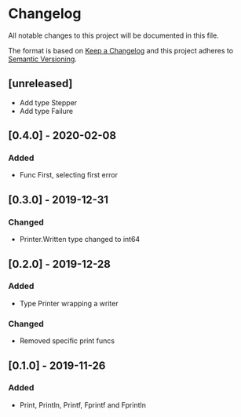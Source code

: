 # Changelog
All notable changes to this project will be documented in this file.

The format is based on [Keep a Changelog](http://keepachangelog.com/en/1.0.0/)
and this project adheres to [Semantic Versioning](http://semver.org/spec/v2.0.0.html).

## [unreleased]

- Add type Stepper
- Add type Failure

## [0.4.0] - 2020-02-08
### Added

- Func First, selecting first error

## [0.3.0] - 2019-12-31
### Changed

- Printer.Written type changed to int64

## [0.2.0] - 2019-12-28
### Added

- Type Printer wrapping a writer

### Changed

- Removed specific print funcs

## [0.1.0] - 2019-11-26
### Added

- Print, Println, Printf, Fprintf and Fprintln
